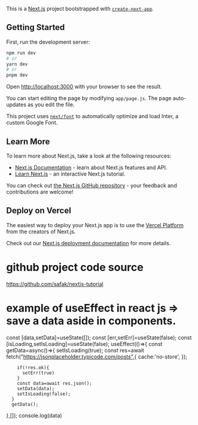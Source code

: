 This is a [Next.js](https://nextjs.org/) project bootstrapped with [`create-next-app`](https://github.com/vercel/next.js/tree/canary/packages/create-next-app).

## Getting Started

First, run the development server:

```bash
npm run dev
# or
yarn dev
# or
pnpm dev
```

Open [http://localhost:3000](http://localhost:3000) with your browser to see the result.

You can start editing the page by modifying `app/page.js`. The page auto-updates as you edit the file.

This project uses [`next/font`](https://nextjs.org/docs/basic-features/font-optimization) to automatically optimize and load Inter, a custom Google Font.

## Learn More

To learn more about Next.js, take a look at the following resources:

- [Next.js Documentation](https://nextjs.org/docs) - learn about Next.js features and API.
- [Learn Next.js](https://nextjs.org/learn) - an interactive Next.js tutorial.

You can check out [the Next.js GitHub repository](https://github.com/vercel/next.js/) - your feedback and contributions are welcome!

## Deploy on Vercel

The easiest way to deploy your Next.js app is to use the [Vercel Platform](https://vercel.com/new?utm_medium=default-template&filter=next.js&utm_source=create-next-app&utm_campaign=create-next-app-readme) from the creators of Next.js.

Check out our [Next.js deployment documentation](https://nextjs.org/docs/deployment) for more details.

# github project code source
https://github.com/safak/nextjs-tutorial

# example of useEffect in react js => save a data aside in components.

  const [data,setData]=useState([]);
  const [err,setErr]=useState(false);
  const [isLoading,setIsLoading]=useState(false);
  useEffect(()=>{
          const getData=async()=>{
            setIsLoading(true);
            const res=await fetch("https://jsonplaceholder.typicode.com/posts",{
              cache:'no-store',
            });
          
        if(!res.ok){
          setErr(true)
        }
        const data=await res.json();
        setData(data);
        setIsLoading(false);
      }
      getData();
  },[]);
  console.log(data)

